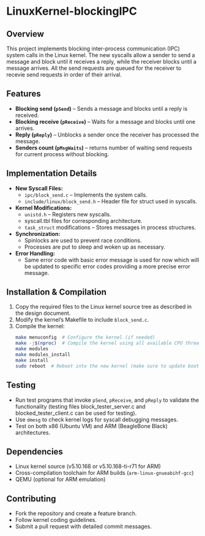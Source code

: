# LinuxKernel-blockingIPC

## Overview
This project implements blocking inter-process communication (IPC) system calls in the Linux kernel. The new syscalls allow a sender to send a message and block until it receives a reply, while the receiver blocks until a message arrives. All the send requests are queued for the receiver to recevie send requests in order of their arrival.

## Features
- **Blocking send (`pSend`)** – Sends a message and blocks until a reply is received.
- **Blocking receive (`pReceive`)** – Waits for a message and blocks until one arrives.
- **Reply (`pReply`)** – Unblocks a sender once the receiver has processed the message.
- **Senders count (`pMsgWaits`)** – returns number of waiting send requests for current process without blocking.

## Implementation Details
- **New Syscall Files:**
  - `ipc/block_send.c` – Implements the system calls.
  - `include/linux/block_send.h` – Header file for struct used in syscalls.
- **Kernel Modifications:**
  - `unistd.h` – Registers new syscalls.
  - syscall.tbl files for corresponding architecture.
  - `task_struct` modifications – Stores messages in process structures.
- **Synchronization:**
  - Spinlocks are used to prevent race conditions.
  - Processes are put to sleep and woken up as necessary.
- **Error Handling:**
  - Same error code with basic error message is used for now which will be updated to specific error codes providing a more precise error message.

## Installation & Compilation
1. Copy the required files to the Linux kernel source tree as described in the design document.
2. Modify the kernel’s Makefile to include `block_send.c`.
3. Compile the kernel:
   ```bash
   make menuconfig  # Configure the kernel (if needed)
   make -j$(nproc)  # Compile the kernel using all available CPU threads
   make modules
   make modules_install
   make install
   sudo reboot  # Reboot into the new kernel (make sure to update boot sequence if needed)
   ```

## Testing
- Run test programs that invoke `pSend`, `pReceive`, and `pReply` to validate the functionality (testing files block_tester_server.c and blocked_tester_client.c can be used for testing).
- Use `dmesg` to check kernel logs for syscall debugging messages.
- Test on both x86 (Ubuntu VM) and ARM (BeagleBone Black) architectures.

## Dependencies
- Linux kernel source (v5.10.168 or v5.10.168-ti-r71 for ARM)
- Cross-compilation toolchain for ARM builds (`arm-linux-gnueabihf-gcc`)
- QEMU (optional for ARM emulation)

## Contributing
- Fork the repository and create a feature branch.
- Follow kernel coding guidelines.
- Submit a pull request with detailed commit messages.
